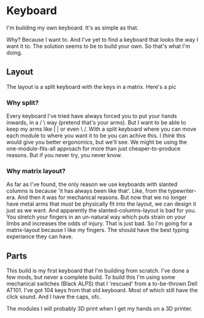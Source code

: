 # Keyboard
I'm building my own keyboard.
It's as simple as that.

Why? Because I want to. And I've yet to find a keyboard that looks the way I want it to. The solution seems to be to build your own. So that's what I'm doing.

## Layout
The layout is a split keyboard with the keys in a matrix. Here's a pic

### Why split?
Every keyboard I've tried have always forced you to put your hands inwards, in a / \ way (pretend that's your arms). But I want to be able to keep my arms like | | or even \ /. With a split keyboard where you can move each module to where you want it to be you can achive this. I *think* this would give you better ergonomics, but we'll see. We might be using the one-module-fits-all approach for more than just cheaper-to-produce reasons. But if you never try, you never know.

### Why matrix layout?
As far as I've found, the only reason we use keyboards with slanted columns is because 'it has always been like that'. Like, from the typewriter-era. And then it was for mechanical reasons. But now that we no longer have metal arms that must be physically fit into the layout, we can design it just as we want. And apparently the slanted-columns-layout is bad for you. You stretch your fingers in an un-natural way which puts strain on your limbs and increases the odds of injury.
That is just bad. So I'm going for a matrix-layout because I like my fingers. The should have the best typing experiance they can have.


## Parts
This build is my first keyboard that I'm building from scratch. I've done a few mods, but never a complete build.
To build this I'm using some mechanical switches (Black ALPS) that I 'rescued' from a to-be-thrown Dell AT101. I've got 104 keys from that old keyboard. Most of which still have the click sound. And I have the caps, ofc.

The modules I will probably 3D print when I get my hands on a 3D printer.
